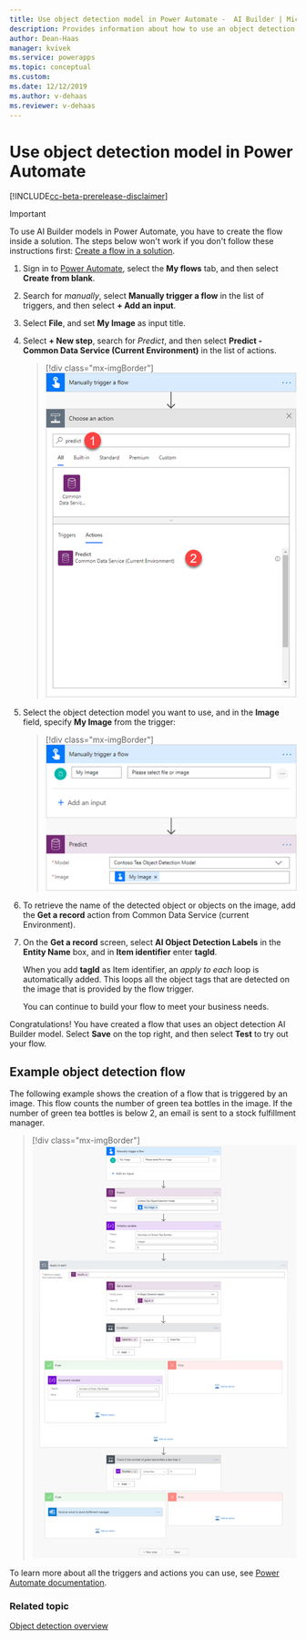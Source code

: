 ```yaml
---
title: Use object detection model in Power Automate -  AI Builder | Microsoft Docs
description: Provides information about how to use an object detection model in Power Automate
author: Dean-Haas
manager: kvivek
ms.service: powerapps
ms.topic: conceptual
ms.custom: 
ms.date: 12/12/2019
ms.author: v-dehaas
ms.reviewer: v-dehaas
---
```


# Use object detection model in Power Automate

[!INCLUDE[cc-beta-prerelease-disclaimer](./includes/cc-beta-prerelease-disclaimer.md)]

> [!IMPORTANT]
 > To use AI Builder models in Power Automate, you have to create the flow inside a solution. The steps below won't work if you don't follow these instructions first: [Create a flow in a solution](/flow/create-flow-solution).

1. Sign in to [Power Automate](https://flow.microsoft.com/), select the **My flows** tab, and then select **Create from blank**.
2. Search for *manually*, select **Manually trigger a flow** in the list of triggers, and then select **+ Add an input**.
3. Select **File**, and set **My Image** as input title.
4. Select **+ New step**, search for *Predict*, and then select **Predict - Common Data Service (Current Environment)** in the list of actions.

    > [!div class="mx-imgBorder"]
    > ![Predict common data service](media/predict-cds.png "Predict common data service screen")

5. Select the object detection model you want to use, and in the **Image** field, specify **My Image** from the trigger:

    > [!div class="mx-imgBorder"]
    > ![Specify my image](media/flow-my-image.png "Specify my image")

9. To retrieve the name of the detected object or objects on the image, add the **Get a record** action from Common Data Service (current Environment).

10. On the **Get a record** screen, select **AI Object Detection Labels** in the **Entity Name** box, and in **Item identifier** enter **tagId**.

    When you add **tagId** as Item identifier, an *apply to each* loop is automatically added. This loops all the object tags that are detected on the image that is provided by the flow trigger.

    You can continue to build your flow to meet your business needs.

Congratulations! You have created a flow that uses an object detection AI Builder model. Select **Save** on the top right, and then select **Test** to try out your flow.

## Example object detection flow

The following example shows the creation of a flow that is triggered by an image. This flow counts the number of green tea bottles in the image. If the number of green tea bottles is below 2, an email is sent to a stock fulfillment manager.

> [!div class="mx-imgBorder"]
> ![Green tea object detection flow example](media/green-tea-example.png "Example of an object detection flow")

To learn more about all the triggers and actions you can use, see [Power Automate documentation](/flow/getting-started).

### Related topic

[Object detection overview](object-detection-overview.md)

